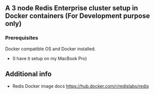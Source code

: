 ## A 3 node Redis Enterprise cluster setup in Docker containers (For Development purpose only)

### Prerequisites

Docker compatible OS and Docker installed.
  - (I have it setup on my MacBook Pro)

## Additional info

* Redis Docker image docs https://hub.docker.com/r/redislabs/redis
